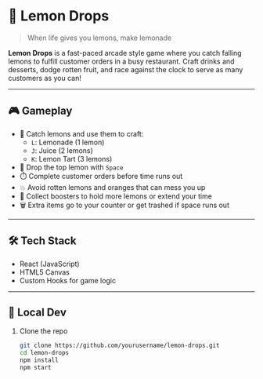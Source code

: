 # 🍋 Lemon Drops

> When life gives you lemons, make lemonade

**Lemon Drops** is a fast-paced arcade style game where you catch falling lemons to fulfill customer orders in a busy restaurant. Craft drinks and desserts, dodge rotten fruit, and race against the clock to serve as many customers as you can!

---

## 🎮 Gameplay

- 🍋 Catch lemons and use them to craft:
  - `L`: Lemonade (1 lemon)
  - `J`: Juice (2 lemons)
  - `K`: Lemon Tart (3 lemons)
- 🚫 Drop the top lemon with `Space`
- ⏱️ Complete customer orders before time runs out
- 💥 Avoid rotten lemons and oranges that can mess you up
- 🔋 Collect boosters to hold more lemons or extend your time
- 🗑️ Extra items go to your counter or get trashed if space runs out

---

## 🛠️ Tech Stack

- React (JavaScript)
- HTML5 Canvas
- Custom Hooks for game logic

---

## 🚀 Local Dev

1. Clone the repo  
   ``` bash
   git clone https://github.com/yourusername/lemon-drops.git
   cd lemon-drops
   npm install
   npm start
   ```
